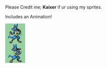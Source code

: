 Please Credit me; **Kaixer** if ur using my sprites.

Includes an Animation!

![Lucario_FrontSprite.png](Lucario_FrontSprite.png)

